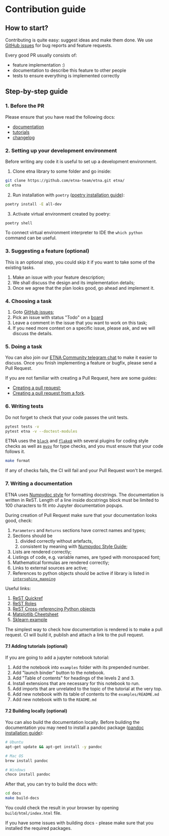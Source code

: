# Contribution guide

## How to start?

Contributing is quite easy: suggest ideas and make them done.
We use [GitHub issues](https://github.com/etna-team/etna/issues) for bug reports and feature requests.

Every good PR usually consists of:
- feature implementation :)
- documentation to describe this feature to other people
- tests to ensure everything is implemented correctly

## Step-by-step guide

### 1. Before the PR
Please ensure that you have read the following docs:
- [documentation](https://docs.etna.ai/stable/)
- [tutorials](https://github.com/etna-team/etna/tree/master/examples)
- [changelog](https://github.com/etna-team/etna/blob/master/CHANGELOG.md)

### 2. Setting up your development environment

Before writing any code it is useful to set up a development environment.
1. Clone etna library to some folder and go inside:
```bash
git clone https://github.com/etna-team/etna.git etna/
cd etna
```
2. Run installation with `poetry` ([poetry installation guide](https://python-poetry.org/docs/#installation)):
```bash
poetry install -E all-dev
```
3. Activate virtual environment created by poetry:
```bash
poetry shell
```

To connect virtual environment interpreter to IDE the `which python` command can be useful.

### 3. Suggesting a feature (optional)

This is an optional step, you could skip it if you want to take some of the existing tasks.

1. Make an issue with your feature description;
2. We shall discuss the design and its implementation details;
3. Once we agree that the plan looks good, go ahead and implement it.

### 4. Choosing a task

1. Goto [GitHub issues](https://github.com/etna-team/etna/issues);
2. Pick an issue with status "Todo" on a [board](https://github.com/orgs/etna-team/projects/1)
3. Leave a comment in the issue that you want to work on this task;
4. If you need more context on a specific issue, please ask, and we will discuss the details.

### 5. Doing a task

You can also join our [ETNA Community telegram chat](https://t.me/etna_support) to make it easier to discuss.
Once you finish implementing a feature or bugfix, please send a Pull Request.

If you are not familiar with creating a Pull Request, here are some guides:
- [Creating a pull request](https://help.github.com/articles/creating-a-pull-request/);
- [Creating a pull request from a fork](https://docs.github.com/en/pull-requests/collaborating-with-pull-requests/proposing-changes-to-your-work-with-pull-requests/creating-a-pull-request-from-a-fork).

### 6. Writing tests

Do not forget to check that your code passes the unit tests.
```bash
pytest tests -v
pytest etna -v --doctest-modules
```

ETNA uses the [`black`](https://github.com/psf/black) and [`flake8`](https://github.com/pycqa/flake8) with several plugins 
for coding style checks as well as [`mypy`](https://github.com/python/mypy) for type checks, and you must ensure that your code follows it. 
```bash
make format
```

If any of checks fails, the CI will fail and your Pull Request won't be merged.

### 7. Writing a documentation

ETNA uses [Numpydoc style](https://numpydoc.readthedocs.io/en/latest/format.html) for formatting docstrings. 
The documentation is written in ReST.
Length of a line inside docstrings block must be limited to 100 characters to fit into Jupyter documentation popups.

During creation of Pull Request make sure that your documentation looks good, check:
1. `Parameters` and `Returns` sections have correct names and types;
2. Sections should be
   1. divided correctly without artefacts,
   2. consistent by meaning with [Numpydoc Style Guide](https://numpydoc.readthedocs.io/en/latest/format.html);
3. Lists are rendered correctly;
4. Listings of code, e.g. variable names, are typed with monospaced font;
5. Mathematical formulas are rendered correctly;
6. Links to external sources are active;
7. References to python objects should be active if library is listed in [`intersphinx_mapping`](https://github.com/etna-team/etna/blob/master/docs/source/conf.py#L68)

Useful links:
1. [ReST Quickref](https://docutils.sourceforge.io/docs/user/rst/quickref.html)
2. [ReST Roles](https://www.sphinx-doc.org/en/master/usage/restructuredtext/roles.html)
3. [ReST Cross-referencing Python objects](https://www.sphinx-doc.org/en/master/usage/restructuredtext/domains.html#cross-referencing-python-objects)
4. [Matplotlib Cheetsheet](https://matplotlib.org/sampledoc/cheatsheet.html)
5. [Sklearn example](https://github.com/scikit-learn/scikit-learn/blob/37ac6788c/sklearn/linear_model/_ridge.py#L321)

The simplest way to check how documentation is rendered is to make a pull request. 
CI will build it, publish and attach a link to the pull request.

#### 7.1 Adding tutorials (optional)

If you are going to add a jupyter notebook tutorial:
1. Add the notebook into `examples` folder with its prepended number.
2. Add "launch binder" button to the notebook.
3. Add "Table of contents" for headings of the levels 2 and 3.
4. Install extensions that are necessary for this notebook to run.
5. Add imports that are unrelated to the topic of the tutorial at the very top.
6. Add new notebook with its table of contents to the `examples/README.md`
7. Add new notebook with to the `README.md`

#### 7.2 Building locally (optional)

You can also build the documentation locally.
Before building the documentation you may need to install a pandoc package ([pandoc installation guide](https://pandoc.org/installing.html)):
```bash
# Ubuntu
apt-get update && apt-get install -y pandoc

# Mac OS
brew install pandoc

# Windows
choco install pandoc
```

After that, you can try to build the docs with:
```bash
cd docs
make build-docs
```

You could check the result in your browser by opening `build/html/index.html` file.

If you have some issues with building docs - please make sure that you installed the required packages.

